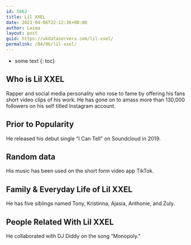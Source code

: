 ```yaml
---
id: 5862
title: Lil XXEL
date: 2021-04-06T22:12:36+00:00
author: Laima
layout: post
guid: https://ukdataservers.com/lil-xxel/
permalink: /04/06/lil-xxel/
---
```


* some text
{: toc}


## Who is Lil XXEL
                  
                  
                  
Rapper and social media personality who rose to fame by offering his fans short video clips of his work. He has gone on to amass more than 130,000 followers on his self titled Instagram account.
                  
              
            
              
            
                
                
                
## Prior to Popularity
                  
                  
                  
He released his debut single &#8220;I Can Tell&#8221; on Soundcloud in 2019.
                  
              
            
              
            
                
                
                
## Random data
                  
                  
                  
His music has been used on the short form video app TikTok. 
                  
              
            
              
            
                
                
                
## Family & Everyday Life of Lil XXEL
                  
                  
                  
He has five siblings named Tony, Kristinna, Ajasia, Anthonie, and Zuly. 
                  
              
            
              
            
                
                
                
## People Related With Lil XXEL
                  
                  
                  
He collaborated with DJ Diddy on the song &#8220;Monopoly.&#8221; 
                  
              
            
              
            
                
              
            
              
              
            
            
              
            
          
          
          